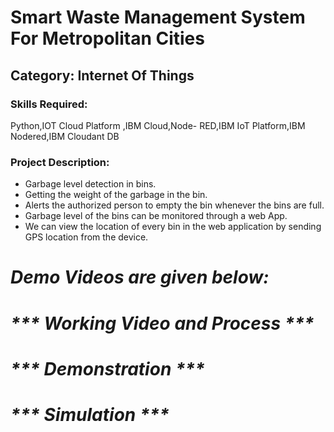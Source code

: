 <h1>Smart Waste Management System For Metropolitan Cities</h1>

<h2>Category: Internet Of Things</h2>

<h3>Skills Required:</h3>

Python,IOT Cloud Platform ,IBM Cloud,Node- RED,IBM IoT Platform,IBM Nodered,IBM Cloudant DB

<h3>Project Description:</h3>

<ul>

  <li>Garbage level detection in bins.</li>

  <li>Getting the weight of the garbage in the bin. </li>

  <li>Alerts the authorized person to empty the bin whenever the bins are full.</li>

  <li>Garbage level of the bins can be monitored through a web App.</li>

  <li>We can view the location of every bin in the web application by sending GPS location from the device.</li>

</ul>

<h1><em><strong>Demo Videos are given below:</strong></em></h1>

<h1><em><strong>*** Working Video and Process ***</strong></em></h1>


<h1><em><strong>*** Demonstration ***</strong></em></h1>



<h1><em><strong>*** Simulation ***</strong></em></h1>
